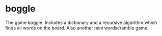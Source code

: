 # boggle

The game boggle. Includes a dictionary and a recursive algorithm which finds all words on the board. Also another mini wordscramble game.
